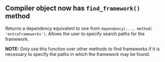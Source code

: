## Compiler object now has `find_framework()` method

Returns a dependency equivalent to one from `dependency(..., method: 'extraframeworks')`.
Allows the user to specify search paths for the framework.

**NOTE:** Only use this function over other methods to find frameworks if it is necessary
to specify the paths in which the framework may be found.
